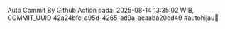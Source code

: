 Auto Commit By Github Action pada: 2025-08-14 13:35:02 WIB, COMMIT_UUID 42a24bfc-a95d-4265-ad9a-aeaaba20cd49 #autohijau🗿
